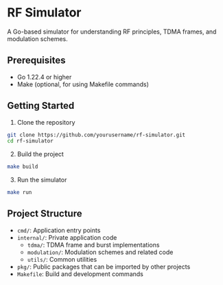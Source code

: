 # RF Simulator

A Go-based simulator for understanding RF principles, TDMA frames, and modulation schemes.

## Prerequisites

- Go 1.22.4 or higher
- Make (optional, for using Makefile commands)

## Getting Started

1. Clone the repository
```bash
git clone https://github.com/yourusername/rf-simulator.git
cd rf-simulator
```

2. Build the project
```bash
make build
```

3. Run the simulator
```bash
make run
```

## Project Structure

- `cmd/`: Application entry points
- `internal/`: Private application code
  - `tdma/`: TDMA frame and burst implementations
  - `modulation/`: Modulation schemes and related code
  - `utils/`: Common utilities
- `pkg/`: Public packages that can be imported by other projects
- `Makefile`: Build and development commands


